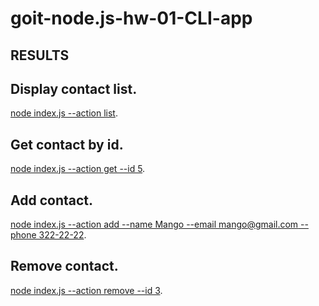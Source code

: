 # goit-node.js-hw-01-CLI-app

## RESULTS

## Display contact list.
[node index.js --action list](https://ibb.co/tph8Tpx).
<!-- <a href = "https://ibb.co/tph8Tpx" alt ="node index.js --action list">node index.js --action list</a> -->

## Get contact by id.
[node index.js --action get --id 5](https://ibb.co/sKJnNhg).

## Add contact.
[node index.js --action add --name Mango --email mango@gmail.com --phone 322-22-22](https://ibb.co/Hn3TMy0).

## Remove contact.
[node index.js --action remove --id 3](https://ibb.co/jLDSB9p).
